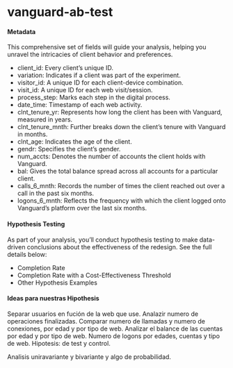 # vanguard-ab-test

#### Metadata

This comprehensive set of fields will guide your analysis, helping you unravel the intricacies of client behavior and preferences.

+ client_id: Every client’s unique ID.
+ variation: Indicates if a client was part of the experiment.
+ visitor_id: A unique ID for each client-device combination.
+ visit_id: A unique ID for each web visit/session.
+ process_step: Marks each step in the digital process.
+ date_time: Timestamp of each web activity.
+ clnt_tenure_yr: Represents how long the client has been with Vanguard, measured in years.
+ clnt_tenure_mnth: Further breaks down the client’s tenure with Vanguard in months.
+ clnt_age: Indicates the age of the client.
+ gendr: Specifies the client’s gender.
+ num_accts: Denotes the number of accounts the client holds with Vanguard.
+ bal: Gives the total balance spread across all accounts for a particular client.
+ calls_6_mnth: Records the number of times the client reached out over a call in the past six months.
+ logons_6_mnth: Reflects the frequency with which the client logged onto Vanguard’s platform over the last six months.

#### Hypothesis Testing

As part of your analysis, you’ll conduct hypothesis testing to make data-driven conclusions about the effectiveness of the redesign. See the full details below:

+ Completion Rate
+ Completion Rate with a Cost-Effectiveness Threshold
+ Other Hypothesis Examples

#### Ideas para nuestras Hipothesis

Separar usuarios en fución de la web que use.
Analazir numero de operaciones finalizadas.
Comparar numero de llamadas y numero de conexiones, por edad y por tipo de web.
Analizar el balance de las cuentas por edad y por tipo de web.
Numero de logons por edades, cuentas y tipo de web.
Hipotesis: de test y control.

Analisis uniravariante y bivariante y algo de probabilidad.